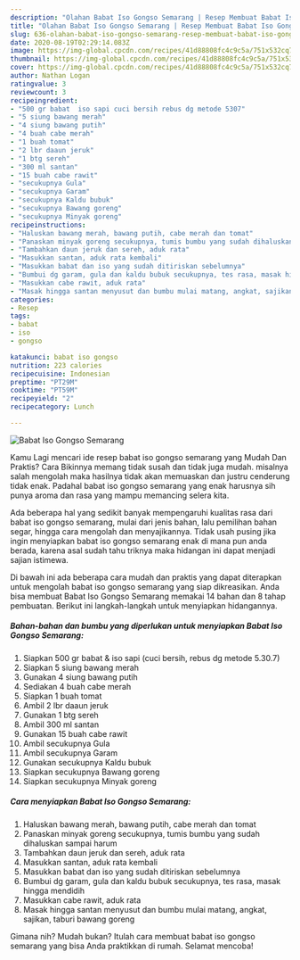 ```yaml
---
description: "Olahan Babat Iso Gongso Semarang | Resep Membuat Babat Iso Gongso Semarang Yang Menggugah Selera"
title: "Olahan Babat Iso Gongso Semarang | Resep Membuat Babat Iso Gongso Semarang Yang Menggugah Selera"
slug: 636-olahan-babat-iso-gongso-semarang-resep-membuat-babat-iso-gongso-semarang-yang-menggugah-selera
date: 2020-08-19T02:29:14.083Z
image: https://img-global.cpcdn.com/recipes/41d88808fc4c9c5a/751x532cq70/babat-iso-gongso-semarang-foto-resep-utama.jpg
thumbnail: https://img-global.cpcdn.com/recipes/41d88808fc4c9c5a/751x532cq70/babat-iso-gongso-semarang-foto-resep-utama.jpg
cover: https://img-global.cpcdn.com/recipes/41d88808fc4c9c5a/751x532cq70/babat-iso-gongso-semarang-foto-resep-utama.jpg
author: Nathan Logan
ratingvalue: 3
reviewcount: 3
recipeingredient:
- "500 gr babat  iso sapi cuci bersih rebus dg metode 5307"
- "5 siung bawang merah"
- "4 siung bawang putih"
- "4 buah cabe merah"
- "1 buah tomat"
- "2 lbr daaun jeruk"
- "1 btg sereh"
- "300 ml santan"
- "15 buah cabe rawit"
- "secukupnya Gula"
- "secukupnya Garam"
- "secukupnya Kaldu bubuk"
- "secukupnya Bawang goreng"
- "secukupnya Minyak goreng"
recipeinstructions:
- "Haluskan bawang merah, bawang putih, cabe merah dan tomat"
- "Panaskan minyak goreng secukupnya, tumis bumbu yang sudah dihaluskan sampai harum"
- "Tambahkan daun jeruk dan sereh, aduk rata"
- "Masukkan santan, aduk rata kembali"
- "Masukkan babat dan iso yang sudah ditiriskan sebelumnya"
- "Bumbui dg garam, gula dan kaldu bubuk secukupnya, tes rasa, masak hingga mendidih"
- "Masukkan cabe rawit, aduk rata"
- "Masak hingga santan menyusut dan bumbu mulai matang, angkat, sajikan, taburi bawang goreng"
categories:
- Resep
tags:
- babat
- iso
- gongso

katakunci: babat iso gongso 
nutrition: 223 calories
recipecuisine: Indonesian
preptime: "PT29M"
cooktime: "PT59M"
recipeyield: "2"
recipecategory: Lunch

---
```



![Babat Iso Gongso Semarang](https://img-global.cpcdn.com/recipes/41d88808fc4c9c5a/751x532cq70/babat-iso-gongso-semarang-foto-resep-utama.jpg)

Kamu Lagi mencari ide resep babat iso gongso semarang yang Mudah Dan Praktis? Cara Bikinnya memang tidak susah dan tidak juga mudah. misalnya salah mengolah maka hasilnya tidak akan memuaskan dan justru cenderung tidak enak. Padahal babat iso gongso semarang yang enak harusnya sih punya aroma dan rasa yang mampu memancing selera kita.

Ada beberapa hal yang sedikit banyak mempengaruhi kualitas rasa dari babat iso gongso semarang, mulai dari jenis bahan, lalu pemilihan bahan segar, hingga cara mengolah dan menyajikannya. Tidak usah pusing jika ingin menyiapkan babat iso gongso semarang enak di mana pun anda berada, karena asal sudah tahu triknya maka hidangan ini dapat menjadi sajian istimewa.




Di bawah ini ada beberapa cara mudah dan praktis yang dapat diterapkan untuk mengolah babat iso gongso semarang yang siap dikreasikan. Anda bisa membuat Babat Iso Gongso Semarang memakai 14 bahan dan 8 tahap pembuatan. Berikut ini langkah-langkah untuk menyiapkan hidangannya.

<!--inarticleads1-->

##### Bahan-bahan dan bumbu yang diperlukan untuk menyiapkan Babat Iso Gongso Semarang:

1. Siapkan 500 gr babat &amp; iso sapi (cuci bersih, rebus dg metode 5.30.7)
1. Siapkan 5 siung bawang merah
1. Gunakan 4 siung bawang putih
1. Sediakan 4 buah cabe merah
1. Siapkan 1 buah tomat
1. Ambil 2 lbr daaun jeruk
1. Gunakan 1 btg sereh
1. Ambil 300 ml santan
1. Gunakan 15 buah cabe rawit
1. Ambil secukupnya Gula
1. Ambil secukupnya Garam
1. Gunakan secukupnya Kaldu bubuk
1. Siapkan secukupnya Bawang goreng
1. Siapkan secukupnya Minyak goreng




<!--inarticleads2-->

##### Cara menyiapkan Babat Iso Gongso Semarang:

1. Haluskan bawang merah, bawang putih, cabe merah dan tomat
1. Panaskan minyak goreng secukupnya, tumis bumbu yang sudah dihaluskan sampai harum
1. Tambahkan daun jeruk dan sereh, aduk rata
1. Masukkan santan, aduk rata kembali
1. Masukkan babat dan iso yang sudah ditiriskan sebelumnya
1. Bumbui dg garam, gula dan kaldu bubuk secukupnya, tes rasa, masak hingga mendidih
1. Masukkan cabe rawit, aduk rata
1. Masak hingga santan menyusut dan bumbu mulai matang, angkat, sajikan, taburi bawang goreng




Gimana nih? Mudah bukan? Itulah cara membuat babat iso gongso semarang yang bisa Anda praktikkan di rumah. Selamat mencoba!
